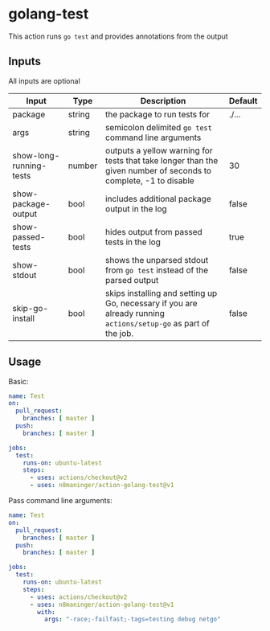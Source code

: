 # golang-test

This action runs `go test` and provides annotations from the output

## Inputs

All inputs are optional

| Input | Type | Description | Default 
--|--|--|--
package | string | the package to run tests for | ./...
args | string | semicolon delimited `go test` command line arguments |
show-long-running-tests | number | outputs a yellow warning for tests that take longer than the given number of seconds to complete, -1 to disable | 30
show-package-output | bool | includes additional package output in the log | false
show-passed-tests | bool | hides output from passed tests in the log | true
show-stdout | bool | shows the unparsed stdout from `go test` instead of the parsed output | false
skip-go-install | bool | skips installing and setting up Go, necessary if you are already running `actions/setup-go` as part of the job. | false

## Usage

Basic:
```yml
name: Test
on:
  pull_request:
    branches: [ master ]
  push:
    branches: [ master ]

jobs:
  test:
    runs-on: ubuntu-latest
    steps:
      - uses: actions/checkout@v2
      - uses: n8maninger/action-golang-test@v1
```

Pass command line arguments:
```yml
name: Test
on:
  pull_request:
    branches: [ master ]
  push:
    branches: [ master ]

jobs:
  test:
    runs-on: ubuntu-latest
    steps:
      - uses: actions/checkout@v2
      - uses: n8maninger/action-golang-test@v1
        with:
          args: "-race;-failfast;-tags=testing debug netgo"
```
